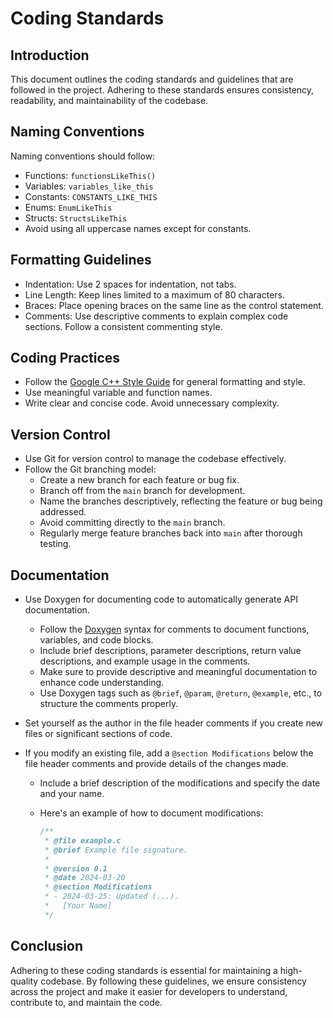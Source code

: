 # Coding Standards

## Introduction

This document outlines the coding standards and guidelines that are followed in the project. Adhering to these standards ensures consistency, readability, and maintainability of the codebase.

## Naming Conventions

Naming conventions should follow:

- Functions: `functionsLikeThis()`
- Variables: `variables_like_this`
- Constants: `CONSTANTS_LIKE_THIS`
- Enums: `EnumLikeThis`
- Structs: `StructsLikeThis`
- Avoid using all uppercase names except for constants.

## Formatting Guidelines

- Indentation: Use 2 spaces for indentation, not tabs.
- Line Length: Keep lines limited to a maximum of 80 characters.
- Braces: Place opening braces on the same line as the control statement.
- Comments: Use descriptive comments to explain complex code sections. Follow a consistent commenting style.

## Coding Practices

- Follow the [Google C++ Style Guide](https://google.github.io/styleguide/cppguide.html) for general formatting and style.
- Use meaningful variable and function names.
- Write clear and concise code. Avoid unnecessary complexity.

## Version Control

- Use Git for version control to manage the codebase effectively.
- Follow the Git branching model:
  - Create a new branch for each feature or bug fix.
  - Branch off from the `main` branch for development.
  - Name the branches descriptively, reflecting the feature or bug being addressed.
  - Avoid committing directly to the `main` branch.
  - Regularly merge feature branches back into `main` after thorough testing.

## Documentation

- Use Doxygen for documenting code to automatically generate API documentation.

  - Follow the [Doxygen](https://fnch.users.sourceforge.net/doxygen_c.html) syntax for comments to document functions, variables, and code blocks.
  - Include brief descriptions, parameter descriptions, return value descriptions, and example usage in the comments.
  - Make sure to provide descriptive and meaningful documentation to enhance code understanding.
  - Use Doxygen tags such as `@brief`, `@param`, `@return`, `@example`, etc., to structure the comments properly.

- Set yourself as the author in the file header comments if you create new files or significant sections of code.
- If you modify an existing file, add a `@section Modifications` below the file header comments and provide details of the changes made.

  - Include a brief description of the modifications and specify the date and your name.
  - Here's an example of how to document modifications:

    ```c
    /**
     * @file example.c
     * @brief Example file signature.
     *
     * @version 0.1
     * @date 2024-03-20
     * @section Modifications
     * - 2024-03-25: Updated (...).
     *   [Your Name]
     */
    ```

## Conclusion

Adhering to these coding standards is essential for maintaining a high-quality codebase. By following these guidelines, we ensure consistency across the project and make it easier for developers to understand, contribute to, and maintain the code.
